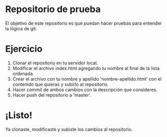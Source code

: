# Repositorio de prueba
El objetivo de este repositorio es que puedan hacer pruebas para entender la lógica de git.

# Ejercicio
1. Clonar el repositorio en tu servidor local.
2. Modificar el archivo index.html agregando tu nombre al final de la lista ordenada.
3. Crear el archivo con tu nombre y apellido 'nombre-apellido.html' con el contenido que quieras y subirlo al repositorio.
4. Hacer commit de ambos cambios con la descripción que consideres.
5. Hacer push del repositorio a 'master'.

# ¡Listo!
Ya clonaste, modificaste y subiste los cambios al repositorio.

